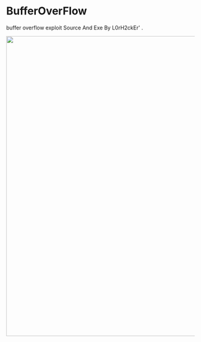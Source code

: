 # BufferOverFlow

buffer overflow exploit Source And Exe By L0rH2ckEr' .

<img src="https://cdn.discordapp.com/attachments/1182793367709560953/1199447764560519228/image.png?ex=65c293c7&is=65b01ec7&hm=c65a852b6f218fee34512613691cd548c8ce24cb9e42fc1c36ec6c3fc6e02591&" style="margin: auto;text-align: center;" width="800">
